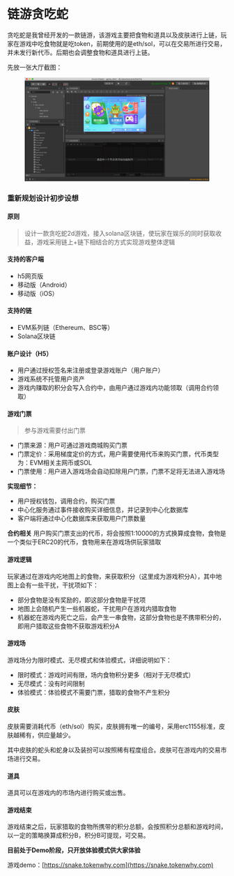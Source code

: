 # 链游贪吃蛇

贪吃蛇是我曾经开发的一款链游，该游戏主要把食物和道具以及皮肤进行上链，玩家在游戏中吃食物就是吃token，前期使用的是eth/sol，可以在交易所进行交易，并未发行新代币。后期也会调整食物和道具进行上链。

先放一张大厅截图：

<figure><img src="../../.gitbook/assets/image (4).png" alt=""><figcaption></figcaption></figure>

### 重新规划设计初步设想

#### 原则

> 设计一款贪吃蛇2d游戏，接入solana区块链，使玩家在娱乐的同时获取收益，游戏采用链上+链下相结合的方式实现游戏整体逻辑

#### 支持的客户端

* h5网页版
* 移动版（Android）
* 移动版（iOS）

#### 支持的链

* EVM系列链（Ethereum、BSC等）
* Solana区块链

#### 账户设计（H5）

* 用户通过授权签名来注册或登录游戏账户（用户账户）
* 游戏系统不托管用户资产
* 游戏内赚取的积分会写入合约中，由用户通过游戏内功能领取（调用合约领取）

#### 游戏门票

> 参与游戏需要付出门票

* 门票来源：用户可通过游戏商城购买门票
* 门票定价：采用梯度定价的方式，用户需要使用代币来购买门票，代币类型为：EVM相关主网币或SOL
* 门票使用：用户进入游戏场会自动扣除用户门票，门票不足将无法进入游戏场

**实现细节：**

* 用户授权钱包，调用合约，购买门票
* 中心化服务通过事件接收购买详细信息，并记录到中心化数据库
* 客户端将通过中心化数据库来获取用户门票数量

**合约相关** 用户购买门票支出的代币，将会按照1:10000的方式换算成食物，食物是一个类似于ERC20的代币，食物用来在游戏场供玩家猎取

#### 游戏逻辑

玩家通过在游戏内吃地图上的食物，来获取积分（这里成为游戏积分A），其中地图上会有一些干扰，干扰项如下：

* 部分食物是没有奖励的，即这部分食物是干扰项
* 地图上会随机产生一些机器蛇，干扰用户在游戏内猎取食物
* 机器蛇在游戏内死亡之后，会产生一串食物，这部分食物也是不携带积分的，即用户猎取这些食物不获取游戏积分A

#### 游戏场

游戏场分为限时模式、无尽模式和体验模式，详细说明如下：

* 限时模式：游戏时间有限，场内食物积分更多（相对于无尽模式）
* 无尽模式：没有时间限制
* 体验模式：体验模式不需要门票，猎取的食物不产生积分

#### 皮肤

皮肤需要消耗代币（eth/sol）购买，皮肤拥有唯一的编号，采用erc1155标准，皮肤越稀有，供应量越少。

其中皮肤的蛇头和蛇身以及装扮可以按照稀有程度组合。皮肤可在游戏内的交易市场进行交易。

#### 道具

道具可以在游戏内的市场内进行购买或出售。

#### 游戏结束

游戏结束之后，玩家猎取的食物所携带的积分总额，会按照积分总额和游戏时间，以一定的策略换算成积分B，积分B可提现，可交易。



**目前处于Demo阶段，只开放体验模式供大家体验**

游戏demo：[https://snake.tokenwhy.com](https://snake.tokenwhy.com)
